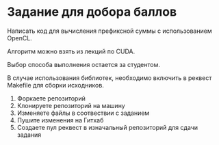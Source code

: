 # Задание для добора баллов

Написать код для вычисления префиксной суммы с использованием OpenCL.

Алгоритм можно взять из лекций по CUDA.

Выбор способа выполнения остается за студентом.

В случае использования библиотек, необходимо включить в реквест Makefile для сборки исходников.

1. Форкаете репозиторий
2. Клонируете репозиторий на машину
3. Изменяете файлы в соотвествии с заданием
4. Пушите изменения на Гитхаб
5. Создаете пул реквест в изначальный репозиторий для сдачи задания
